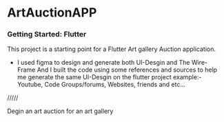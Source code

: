 # ArtAuctionAPP

### Getting Started: Flutter

This project is a starting point for a Flutter Art gallery Auction application.

- I used figma to design and generate both UI-Desgin and The Wire-Frame And I built the
code using some references and sources to help me generate the same UI-Desgin on the flutter project
example:- Youtube, Code Groups/forums, Websites, friends and etc...

/////

Degin an art auction for an art gallery
